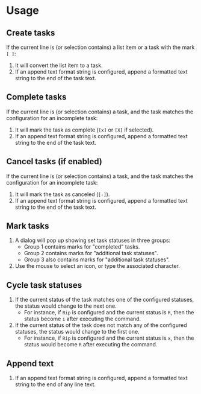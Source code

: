 # Usage

## Create tasks

If the current line is (or selection contains) a list item or a task with the mark `[ ]`:

1. It will convert the list item to a task.
2. If an append text format string is configured, append a formatted text string to the end of the task text.

## Complete tasks

If the current line is (or selection contains) a task, and the task matches the configuration for an incomplete task:

1. It will mark the task as complete (`[x]` or `[X]` if selected). 
1. If an append text format string is configured, append a formatted text string to the end of the task text.

## Cancel tasks (if enabled)

If the current line is (or selection contains) a task, and the task matches the configuration for an incomplete task:

1. It will mark the task as canceled (`[-]`). 
1. If an append text format string is configured, append a formatted text string to the end of the task text.

## Mark tasks

1. A dialog will pop up showing set task statuses in three groups: 
    - Group 1 contains marks for "completed" tasks.
    - Group 2 contains marks for "additional task statuses".
    - Group 3 also contains marks for "additional task statuses".
2. Use the mouse to select an icon, or type the associated character.

## Cycle task statuses

1. If the current status of the task matches one of the configured statuses, the status would change to the next one.
      - For instance, if `Rip` is configured and the current status is `R`, then the status become `i` after executing the command.
1. If the current status of the task does not match any of the configured statuses, the status would change to the first one.
      - For instance, if `Rip` is configured and the current status is `x`, then the status would become `R` after executing the command.

## Append text

1. If an append text format string is configured, append a formatted text string to the end of any line text.

